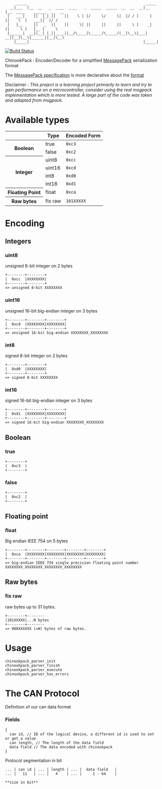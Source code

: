          _____                                                      _____                             
      __|___  |__  __   _  ____  ____   _  _____  _____  __  __  __|__   |__  ____    ______  __  __  
     |   ___|    ||  |_| ||    ||    \ | |/     \/     \|  |/ / |     |     ||    \  |   ___||  |/ /  
     |   |__     ||   _  ||    ||     \| ||     ||     ||     \ |    _|     ||     \ |   |__ |     \  
     |______|  __||__| |_||____||__/\____|\_____/\_____/|__|\__\|___|     __||__|\__\|______||__|\__\ 
        |_____|                                                    |_____|                            
          

[![Build Status](https://secure.travis-ci.org/pastjean/chinookpack.png)](http://travis-ci.org/pastjean/chinookpack)

ChinookPack : Encoder/Decoder for a simplified [MessagePack][msgpack] serialization format

The [MessagePack specification][msgpackspec] is more declarative about the [format][msgpackspec]

[msgpack]:http://msgpack.org/
[msgpackspec]:http://wiki.msgpack.org/display/MSGPACK/Format+specification


Disclaimer : *This project is a learning project primarily to learn and try to gain performance on a microcontroller, consider using the real msgpack implementation which is more tested. A large part of the code was taken and adapted from msgpack.*

Available types
===============

<table>
    <thead>
        <tr>
            <th></th>
            <th>Type</th>
            <th>Encoded Form</th>
        </tr>
    </thead>
    <tr>
        <th rowspan="2">Boolean</th>
        <td>true</td>
        <td><code>0xc3</code></td>
    </tr>
    <tr>
        <td>false</td>
        <td><code>0xc2</code></td>
    </tr>
    <tr>
        <th rowspan="4">Integer</th>
        <td>uint8</td>
        <td><code>0xcc</code></td>
    </tr>
    <tr>
        <td>uint16</td>
        <td><code>0xcd</code></td>
    </tr>
    <tr>
        <td>int8</td>
        <td><code>0xd0</code></td>
    </tr>
    <tr>
        <td>int16</td>
        <td><code>0xd1</code></td>
    </tr>
    <tr>
        <th>Floating Point</th>
        <td>float</td>
        <td><code>0xca</code></td>
    </tr>
    <tr>
        <th>Raw bytes</th>
        <td>fix raw</td>
        <td><code>101XXXXX</code></td>
    </tr>
</table>


Encoding
========

Integers
--------

### uint8

unsigned 8-bit integer on 2 bytes

    +--------+--------+
    |  0xcc  |XXXXXXXX|
    +--------+--------+
    => unsigned 8-bit XXXXXXXX

### uint16

unsigned 16-bit big-endian integer on 3 bytes

    +--------+--------+--------+
    |  0xcd  |XXXXXXXX|XXXXXXXX|
    +--------+--------+--------+
    => unsigned 16-bit big-endian XXXXXXXX_XXXXXXXX

### int8

signed 8-bit integer on 2 bytes


    +--------+--------+
    |  0xd0  |XXXXXXXX|
    +--------+--------+
    => signed 8-bit XXXXXXXX


### int16

signed 16-bit big-endian integer on 3 bytes

    +--------+--------+--------+
    |  0xd1  |XXXXXXXX|XXXXXXXX|
    +--------+--------+--------+
    => signed 16-bit big-endian XXXXXXXX_XXXXXXXX


Boolean
-------

### true

    +--------+
    |  0xc3  |
    +--------+

### false


    +--------+
    |  0xc2  |
    +--------+

Floating point
--------------

### float

Big endian IEEE 754 on 5 bytes

    +--------+--------+--------+--------+--------+
    |  0xca  |XXXXXXXX|XXXXXXXX|XXXXXXXX|XXXXXXXX|
    +--------+--------+--------+--------+--------+
    => big-endian IEEE 754 single precision floating point number XXXXXXXX_XXXXXXXX_XXXXXXXX_XXXXXXXX

Raw bytes
---------

### fix raw

raw bytes up to 31 bytes.

    +--------+--------
    |101XXXXX|...N bytes
    +--------+--------
    => 000XXXXXX (=N) bytes of raw bytes.

Usage
=====

    chinookpack_parser_init
    chinookpack_parser_finish
    chinookpack_parser_execute
    chinookpack_parser_has_errors

The CAN Protocol
================

Definition of our can data format

### Fields

    {
      can id, // ID of the logical device, a different id is used to set or get a value
      can length, // The length of the data field
      data field // The data encoded with chinookpack
    }
Protocol segmentation in bit

    ... | can id | ... | length | ... |  data field   |
    ... |   11   | ... |   4    | ... |     1 - 64    |

    **size in bit**

